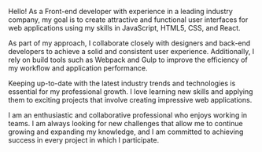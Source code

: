 Hello! As a Front-end developer with experience in a leading industry company, my goal is to create attractive and functional user interfaces for web applications using my skills in JavaScript, HTML5, CSS, and React.

As part of my approach, I collaborate closely with designers and back-end developers to achieve a solid and consistent user experience. Additionally, I rely on build tools such as Webpack and Gulp to improve the efficiency of my workflow and application performance.

Keeping up-to-date with the latest industry trends and technologies is essential for my professional growth. I love learning new skills and applying them to exciting projects that involve creating impressive web applications.

I am an enthusiastic and collaborative professional who enjoys working in teams. I am always looking for new challenges that allow me to continue growing and expanding my knowledge, and I am committed to achieving success in every project in which I participate. 

